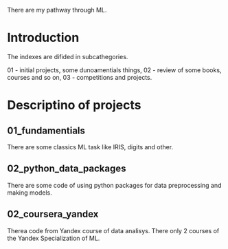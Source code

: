 There are my pathway through ML. 

# Introduction

The indexes are difided in subcathegories.

01 - initial projects, some dunoamentials things, 02 - review of some books, courses and so on, 03 - competitions and projects. 

# Descriptino of projects

## 01_fundamentials

There are some classics ML task like IRIS, digits and other.

## 02_python_data_packages

There are some code of using python packages for data preprocessing and making models.

## 02_coursera_yandex

Therea code from Yandex course of data analisys. There only 2 courses of the Yandex Specialization of ML.  